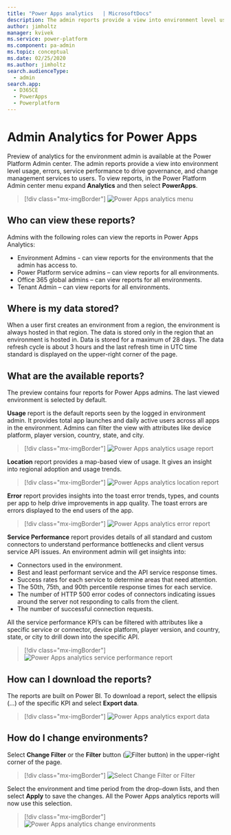 ```yaml
---
title: "Power Apps analytics   | MicrosoftDocs"
description: The admin reports provide a view into environment level usage, errors, service performance.
author: jimholtz
manager: kvivek
ms.service: power-platform
ms.component: pa-admin
ms.topic: conceptual
ms.date: 02/25/2020
ms.author: jimholtz
search.audienceType: 
  - admin
search.app: 
  - D365CE
  - PowerApps
  - Powerplatform
---
```

# Admin Analytics for Power Apps

Preview of analytics for the environment admin is available at the Power Platform Admin center. The admin reports provide a view into environment level usage, errors, service performance to drive governance, and change management services to users. To view reports, in the Power Platform Admin center menu expand **Analytics** and then select **PowerApps**.  

> [!div class="mx-imgBorder"] 
> ![Power Apps analytics menu](media/powerapps-analytics-menu.png "Power Apps analytics menu")

## Who can view these reports?
Admins with the following roles can view the reports in Power Apps Analytics:
- Environment Admins - can view reports for the environments that the admin has access to.
- Power Platform service admins – can view reports for all environments.
- Office 365 global admins – can view reports for all environments.
- Tenant Admin – can view reports for all environments.

## Where is my data stored? 

When a user first creates an environment from a region, the environment is always hosted in that region. The data is stored only in the region that an environment is hosted in. Data is stored for a maximum of 28 days. The data refresh cycle is about 3 hours and the last refresh time in UTC time standard is displayed on the upper-right corner of the page. 

## What are the available reports? 

The preview contains four reports for Power Apps admins. The last viewed environment is selected by default.  

**Usage** report is the default reports seen by the logged in environment admin. It provides total app launches and daily active users across all apps in the environment. Admins can filter the view with attributes like device platform, player version, country, state, and city.

> [!div class="mx-imgBorder"] 
> ![Power Apps analytics usage report](media/powerapps-analytics-usage.png "Power Apps analytics usage report")

**Location** report provides a map-based view of usage. It gives an insight into regional adoption and usage trends.  

> [!div class="mx-imgBorder"] 
> ![Power Apps analytics location report](media/powerapps-analytics-location.png "Power Apps analytics location report")

**Error** report provides insights into the toast error trends, types, and counts per app to help drive improvements in app quality. The toast errors are errors displayed to the end users of the app. 

> [!div class="mx-imgBorder"] 
> ![Power Apps analytics error report](media/powerapps-analytics-total-errors.png "Power Apps analytics error report")

**Service Performance** report provides details of all standard and custom connectors to understand performance bottlenecks and client versus service API issues. An environment admin will get insights into:  

- Connectors used in the environment. 
- Best and least performant service and the API service response times.  
- Success rates for each service to determine areas that need attention. 
- The 50th, 75th, and 90th percentile response times for each service. 
- The number of HTTP 500 error codes of connectors indicating issues around the server not responding to calls from the client. 
- The number of successful connection requests. 

All the service performance KPI’s can be filtered with attributes like a specific service or connector, device platform, player version, and country, state, or city to drill down into the specific API. 

> [!div class="mx-imgBorder"] 
> ![Power Apps analytics service performance report](media/powerapps-analytics-service-performance.png "Power Apps analytics service performance report")

## How can I download the reports? 

The reports are built on Power BI. To download a report, select the ellipsis (…) of the specific KPI and select **Export data**. 

> [!div class="mx-imgBorder"] 
> ![Power Apps analytics export data](media/powerapps-analytics-export-data.png "Power Apps analytics export data")

## How do I change environments? 

Select **Change Filter** or the **Filter** button (![](media/filters-button.png "Filter button")) in the upper-right corner of the page.

> [!div class="mx-imgBorder"] 
> ![Select Change Filter or Filter](media/powerapps-analytics-filter.png "Select Change Filter or Filter")

Select the environment and time period from the drop-down lists, and then select **Apply** to save the changes. All the Power Apps analytics reports will now use this selection.

> [!div class="mx-imgBorder"] 
> ![Power Apps analytics change environments](media/powerapps-analytics-change-environments.png "Power Apps analytics change environments")
